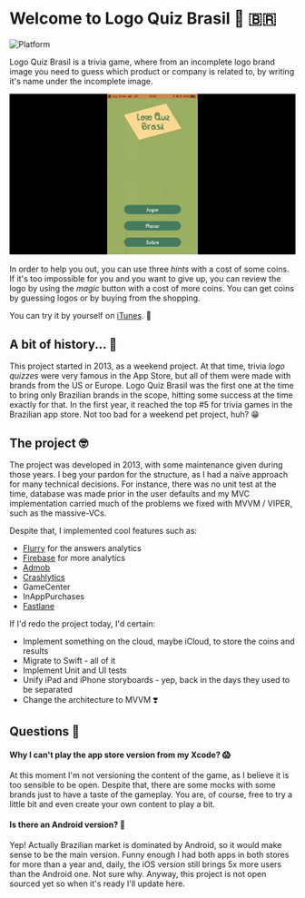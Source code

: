 # Welcome to Logo Quiz Brasil  👋 🇧🇷
![Platform](https://img.shields.io/badge/platform-iOS-orange.svg)

Logo Quiz Brasil is a trivia game, where from an incomplete logo brand image you need to guess which product or company is related to, by writing it's name under the incomplete image.

![iPhone app](static/demo.gif)

In order to help you out, you can use three _hints_ with a cost of some coins. If it's too impossible for you and you want to give up, you can review the logo by using the _magic_ button with a cost of more coins. You can get coins by guessing logos or by buying from the shopping.

You can try it by yourself on [iTunes](https://itunes.apple.com/us/app/logo-quiz-brasil/id672062811?mt=8). 🚀
## A bit of history... 👴

This project started in 2013, as a weekend project. At that time, trivia _logo quizzes_ were very famous in the App Store, but all of them were made with brands from the US or Europe. Logo Quiz Brasil was the first one at the time to bring only Brazilian brands in the scope, hitting some success at the time exactly for that. In the first year, it reached the top #5 for trivia games in the Brazilian app store. Not too bad for a weekend pet project, huh? 😁

## The project 🤓

The project was developed in 2013, with some maintenance given during those years. I beg your pardon for the structure, as I had a naïve approach for many technical decisions. For instance, there was no unit test at the time, database was made prior in the user defaults and my MVC implementation carried much of the problems we fixed with MVVM / VIPER, such as the massive-VCs.

Despite that, I implemented cool features such as:
- [Flurry](https://y.flurry.com/) for the answers analytics
- [Firebase](https://firebase.google.com/) for more analytics
- [Admob](https://www.google.com/admob/)
- [Crashlytics](https://try.crashlytics.com/)
- GameCenter
- InAppPurchases
- [Fastlane](https://fastlane.tools/)

If I'd redo the project today, I'd certain:
- Implement something on the cloud, maybe iCloud, to store the coins and results
- Migrate to Swift - all of it
- Implement Unit and UI tests
- Unify iPad and iPhone storyboards - yep, back in the days they used to be separated
- Change the architecture to MVVM ❣️

## Questions 🤔
#### Why I can't play the app store version from my Xcode? 😱

At this moment I'm not versioning the content of the game, as I believe it is too sensible to be open. Despite that, there are some mocks with some brands just to have a taste of the gameplay. You are, of course, free to try a little bit and even create your own content to play a bit.

#### Is there an Android version? 🤖
Yep! Actually Brazilian market is dominated by Android, so it would make sense to be the main version. Funny enough I had both apps in both stores for more than a year and, daily, the iOS version still brings 5x more users than the Android one. Not sure why. Anyway, this project is not open sourced yet so when it's ready I'll update here.
